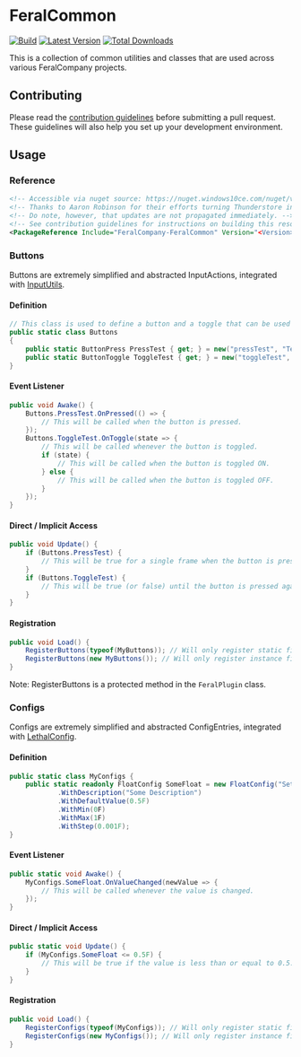 # FeralCommon

[![Build](https://img.shields.io/github/actions/workflow/status/FeralCompany/FeralCommon/build.yml?branch=main&style=for-the-badge&logo=github)](https://github.com/FeralCompany/FeralCommon/actions/workflows/build.yml)
[![Latest Version](https://img.shields.io/thunderstore/v/FeralCompany/FeralCommon?style=for-the-badge&logo=thunderstore)](https://thunderstore.io/c/lethal-company/p/FeralCompany/FeralCommon)
[![Total Downloads](https://img.shields.io/thunderstore/dt/FeralCompany/FeralCommon?style=for-the-badge&logo=thunderstore)](https://thunderstore.io/c/lethal-company/p/FeralCompany/FeralCommon)

This is a collection of common utilities and classes that are used across various FeralCompany projects.

## Contributing

Please read the [contribution guidelines](CONTRIBUTING.md) before submitting a pull request. These guidelines will also help you set up
your development environment.

## Usage

### Reference

```xml
<!-- Accessible via nuget source: https://nuget.windows10ce.com/nuget/v3/index.json -->
<!-- Thanks to Aaron Robinson for their efforts turning Thunderstore into a DLL repository -->
<!-- Do note, however, that updates are not propagated immediately. -->
<!-- See contribution guidelines for instructions on building this resource locally. -->
<PackageReference Include="FeralCompany-FeralCommon" Version="<Version>" PrivateAssets="all"/>
```

### Buttons

Buttons are extremely simplified and abstracted InputActions, integrated with [InputUtils][InputUtils].

#### Definition

```csharp
// This class is used to define a button and a toggle that can be used in the game.
public static class Buttons
{
    public static ButtonPress PressTest { get; } = new("pressTest", "Test Button Press", "<keyboard>/f");
    public static ButtonToggle ToggleTest { get; } = new("toggleTest", "Test Button Toggle", "<keyboard>/t");
}
```

#### Event Listener

```csharp
public void Awake() {
    Buttons.PressTest.OnPressed(() => {
        // This will be called when the button is pressed.
    });
    Buttons.ToggleTest.OnToggle(state => {
        // This will be called whenever the button is toggled.
        if (state) {
            // This will be called when the button is toggled ON.
        } else {
            // This will be called when the button is toggled OFF.
        }
    });
}
```

#### Direct / Implicit Access

```csharp
public void Update() {
    if (Buttons.PressTest) {
        // This will be true for a single frame when the button is pressed.
    }
    if (Buttons.ToggleTest) {
        // This will be true (or false) until the button is pressed again.
    }
}
```

#### Registration

```csharp
public void Load() {
    RegisterButtons(typeof(MyButtons)); // Will only register static fields.
    RegisterButtons(new MyButtons()); // Will only register instance fields.
}
```

Note: RegisterButtons is a protected method in the `FeralPlugin` class.

### Configs

Configs are extremely simplified and abstracted ConfigEntries, integrated with [LethalConfig][LethalConfig].

#### Definition

```csharp
public static class MyConfigs {
    public static readonly FloatConfig SomeFloat = new FloatConfig("Settings", "SomeFloat")
            .WithDescription("Some Description")
            .WithDefaultValue(0.5F)
            .WithMin(0F)
            .WithMax(1F)
            .WithStep(0.001F);
}
```

#### Event Listener

```csharp
public static void Awake() {
    MyConfigs.SomeFloat.OnValueChanged(newValue => {
        // This will be called whenever the value is changed.
    });
}
```

#### Direct / Implicit Access

```csharp
public static void Update() {
    if (MyConfigs.SomeFloat <= 0.5F) {
        // This will be true if the value is less than or equal to 0.5.
    }
}
```

#### Registration

```csharp
public void Load() {
    RegisterConfigs(typeof(MyConfigs)); // Will only register static fields.
    RegisterConfigs(new MyConfigs()); // Will only register instance fields.
}
```

[InputUtils]: <https://thunderstore.io/c/lethal-company/p/Rune580/LethalCompany_InputUtils/> "InputUtils by Rune580"

[LethalConfig]: <https://thunderstore.io/c/lethal-company/p/AinaVT/LethalConfig/> "LethalConfig by AinaVT"
